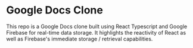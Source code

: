 # Google Docs Clone

This repo is a Google Docs clone built using React Typescript and Google Firebase for real-time data storage.  It highlights the reactivity of React as well as Firebase's immediate storage / retrieval capabilities.
